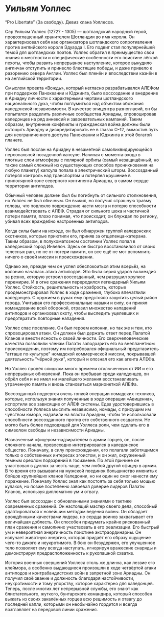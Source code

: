 # Уильям Уоллес

“Pro Libertate” (За свободу). Девиз клана Уоллесов.

Сэр Уильям Уоллес (1272? - 1305) — шотландский народный герой, провозглашенный хранителем Шотландии во имя короля. Он характеризовал себя как организатора шотландского сопротивления против английского короля Эдуарда I. Его подвиг стал популярнейшей темой для шотландских поэтов. Уоллес обратил в преимущество свои знания о местности и специфические особенности его поистине лёгкой пехоты, чтобы развить непрерывное наступление, которое вынудило англичан отступить и принесло блестящие победы, и даже привело к разорению севера Англии. Уоллес был пленён и впоследствии казнён в на английской территории.

Смыслом проекта «Вождь», который негласно разрабатывался АЛЕФом при поддержке Панокеании и Юджинга, было воссоздание и внедрение в Ариадну личности с характерными чертами шотландского национального духа, чтобы поглумиться над объектом обожания каледонской независимости. В качестве эпицентра разногласий, он бы попытался разделить различные сообщества Ариадны, спровоцировав каледонцев на ряд аннексий и завоевательных кампаний. Таким образом, внутренние конфликты и гражданская война должны были истощить Ариадну и дискредитировать ее в глазах О-12, вымостив путь для неограниченного доступа Панокеании и Юджинга к этой богатой планете.

Уоллес был послан на Ариадну в незаметной самоликвидирующейся персональной посадочной капсуле. Начиная с момента входа в плотные слои атмосферы с полярной орбиты (самый незащищённый, но также самый сложный из существующих способов проникновения на любую планету) капсула попала в электрический шторм. Воссозданный потерял контроль над транспортом и потерпел крушение в приполярной зоне северного континента Ариадны, в самом сердце территории антиподов.

Обычный человек должен был бы погибнуть от сильного столкновения, но Уоллес не был обычным. Он выжил, но получил страшную травму головы, что повлекло повреждение части мозга и потерю способности взаимодействовать с АЛЕФ. Страдая от сильного шока и частичной потери памяти, плохо понимая, что происходит, он блуждал по региону, убивая всех враждебно настроенных антиподов.

Когда силы были на исходе, он был обнаружен группой каледонских охотников, которые приютили его, приняв за отщепенца-катерана. Таким образом, в полукоматозном состоянии Уоллес попал в каледонский город Инвелоч. Здесь он быстро восстановился от своих телесных ран, но не от потери памяти, он все ещё не мог вспомнить ничего о своей миссии и происхождении.

Однако же, прежде чем он успел обеспокоиться этим всерьёз, на колонию началась атака антиподов. Это была серия ударов возмездия за резню, которую устроил воссозданный, чем разрушил хрупкое перемирие. И в огне сражения переродился легендарный Уильям Уоллес. Стойкость, решительность и храбрость, которые продемонстрировал Уоллес в ходе сражения, глубоко впечатлили каледонцев. С оружием в руках ему предстояло защитить целый район города. Учитывая его профессиональные навыки и силу, он принял командование всей обороной, отразил множество нападений антиподов и организовал охоту, чтобы выследить уцелевших и предотвратить повторные нападения.

Уоллес спас поселение. Он был героем колонии, но так же и тем, кто спровоцировал атаки. Он должен был держать ответ перед Палатой Кланов и внести ясность о своей личности. Его сверхчеловеческие качества позволили членам Палаты заподозрить его во внепланетном происхождении, поэтому им потребовался официальный представитель "атташе по культуре" номадской коммерческой миссии, покрывавшей деятельность "чёрной руки", который и опознал его как агента АЛЕФа.

Но Уоллес провёл слишком много времени отключенным от ИИ и его непрерывных обновлений. Пока он пребывал среди каледонцев, он обрёл себя и не имел ни малейшего желания восстанавливать утраченную память и вновь становиться марионеткой АЛЕФа.

Воссозданный подвергся очень тонкой операции номадских техников, которые, используя знания полученные в ходе операции «Авиценна», испортили все зависящие от АЛЕФ системы. Едва удостоверившись в способности Уоллеса мыслить независимо, номады, с присущим им чувством юмора, надавили на власти Ариадны, чтобы те использовали способности воссозданного против его собственного создателя. Не могло быть более подходящей для Уоллеса роли, чем сделать его в символом свободы и независимости Ариадны.

Назначенный офицером-надзирателем в армии горцев, он, после сложного начала, превосходно интегрировался в каледонское общество. Поначалу, в силу происхождения, его полагали заботящимся только о собственных интересах эгоистом, и он жил, окруженный темным ореолом подозрений в госизмене. По этой причине он участвовал в дуэлях за честь чаще, чем любой другой офицер в армии. В то время его вызывали на мужской поединок большинство именитых бойцов крупнейших кланов Каледонии, но ни один не смог нанести ему поражение. Поначалу Уоллес знал как постоять за себя только мощью кулаков, но позже постепенно завоевал доверие лидеров Палаты Кланов, используя дипломатию ум и отвагу.

Уоллес был воссоздан с обновленными знаниями о тактике современных сражений. Он настоящий мастер своего дела, способный адаптироваться к новейшим методам ведения войны. Он обладает врождёнными качествами лидера, но сердца воинов захватывает его величайшая доблесть. Он способен придумать крайне рискованный план сражения и самолично участвовать в его реализации. Его быстрый ум и невероятная энергичность поистине экстраординарны. Он излучает животную энергию, которая придаёт его образу ощущение чего-то дикого и неукротимого. В бою он безудержен, его улучшенное тело позволяет ему всегда наступать, игнорируя вражеские снаряды и демонстрируя предрасположенность к рукопашной схватке.

История военных свершений Уоллеса столь же длинна, как лезвие его клеймора, а особенно выдающиеся произошли в ходе четвёртой атаки антиподов и контрабандистских войн в запретной зоне Ариадны. Он получил своё звание и должность благодаря настойчивости, неукротимости и тому упорству, которое характерно для каледонцев. Теперь, после многих лет непрерывной службы, его знают как блистательного, жуткого, бунтарского командира, который способен выжать из своих закалённых горцев всю решимость и отвагу до последней капли, которыми он необычайно гордится и всегда возглавляет на передовой линии сражения.